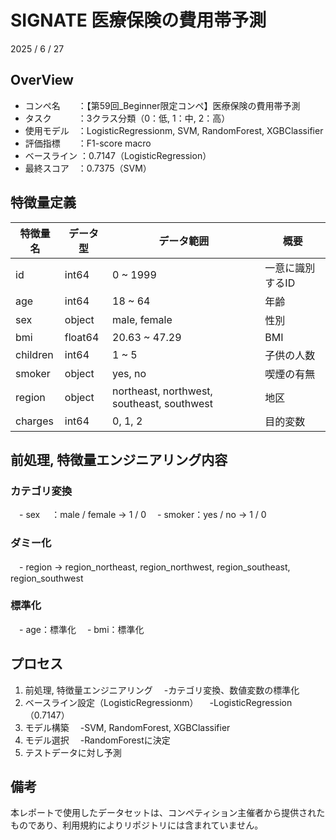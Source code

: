 # SIGNATE 医療保険の費用帯予測
2025 / 6 / 27

## OverView
- コンペ名　　：【第59回_Beginner限定コンペ】医療保険の費用帯予測
- タスク　　　：3クラス分類（0：低, 1：中, 2：高）
- 使用モデル　：LogisticRegressionm, SVM, RandomForest, XGBClassifier
- 評価指標　　：F1-score macro
- ベースライン ：0.7147（LogisticRegression）
- 最終スコア　：0.7375（SVM）

## 特徴量定義
| 特徴量名  | データ型  | データ範囲                             | 概要                   |
|-----------|-----------|----------------------------------------|------------------------|
| id        | int64     | 0 ~ 1999 | 一意に識別するID       |
| age       | int64     | 18 ~ 64 | 年齢                   |
| sex       | object    | male, female | 性別                   |
| bmi       | float64   | 20.63 ~ 47.29 | BMI                    |
| children  | int64     | 1 ~ 5 | 子供の人数             |
| smoker    | object    | yes, no | 喫煙の有無             |
| region    | object    | northeast, northwest, southeast, southwest | 地区 |
| charges   | int64     | 0, 1, 2 | 目的変数               |



## 前処理, 特徴量エンジニアリング内容
### カテゴリ変換
　- sex　 ：male / female → 1 / 0
　- smoker：yes / no → 1 / 0
### ダミー化
　- region → region_northeast, region_northwest, region_southeast, region_southwest
### 標準化
　- age：標準化
　- bmi：標準化

## プロセス
1. 前処理, 特徴量エンジニアリング
　-カテゴリ変換、数値変数の標準化
2. ベースライン設定（LogisticRegressionm）
　-LogisticRegression（0.7147）
3. モデル構築
　-SVM, RandomForest, XGBClassifier
4.	モデル選択
　-RandomForestに決定
5. テストデータに対し予測

## 備考
本レポートで使用したデータセットは、コンペティション主催者から提供されたものであり、利用規約によりリポジトリには含まれていません。






